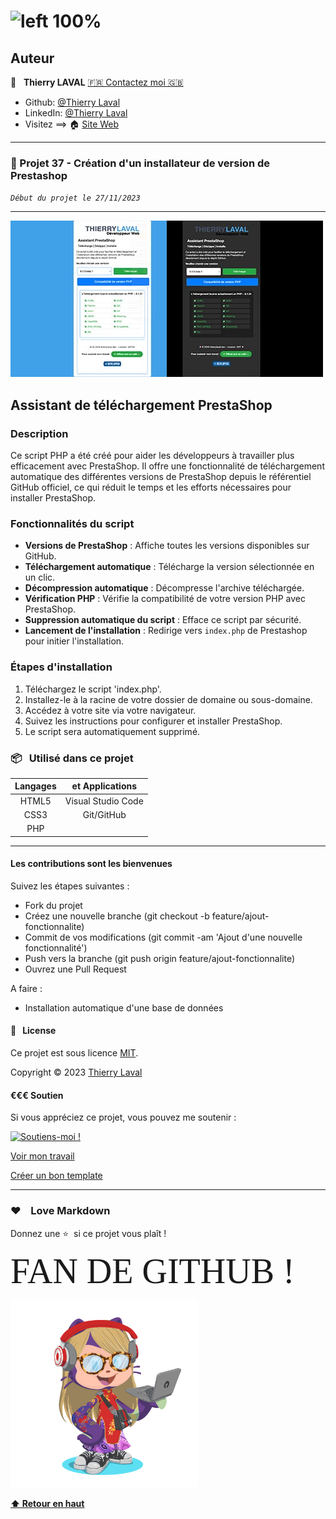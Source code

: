 # ![left 100%](https://raw.githubusercontent.com/thierry-laval/archives/master/images/logo-portfolio.png "Un bien beau logo !")

## Auteur

👤 &nbsp; **Thierry LAVAL** [🇫🇷 Contactez moi 🇬🇧](<contact@thierrylaval.dev>)

* Github: [@Thierry Laval](https://github.com/thierry-laval)
* LinkedIn: [@Thierry Laval](https://www.linkedin.com/in/thierry-laval)
* Visitez ==> 🏠 [Site Web](https://thierrylaval.dev)

***

### 📎 Projet 37 - Création d'un installateur de version de Prestashop

_`Début du projet le 27/11/2023`_

***

![Assistant de téléchargement PrestaShop](img/generateur-prestashop-thierrylaval.dev.jpg)

## Assistant de téléchargement PrestaShop

### Description

Ce script PHP a été créé pour aider les développeurs à travailler plus efficacement avec PrestaShop. Il offre une fonctionnalité de téléchargement automatique des différentes versions de PrestaShop depuis le référentiel GitHub officiel, ce qui réduit le temps et les efforts nécessaires pour installer PrestaShop.

### Fonctionnalités du script

* **Versions de PrestaShop** : Affiche toutes les versions disponibles sur GitHub.
* **Téléchargement automatique** : Télécharge la version sélectionnée en un clic.
* **Décompression automatique** : Décompresse l'archive téléchargée.
* **Vérification PHP** : Vérifie la compatibilité de votre version PHP avec PrestaShop.
* **Suppression automatique du script** : Efface ce script par sécurité.
* **Lancement de l'installation** : Redirige vers `index.php` de Prestashop pour initier l'installation.

### Étapes d'installation

1. Téléchargez le script 'index.php'.
2. Installez-le à la racine de votre dossier de domaine ou sous-domaine.
3. Accédez à votre site via votre navigateur.
4. Suivez les instructions pour configurer et installer PrestaShop.
5. Le script sera automatiquement supprimé.

### 📦 &nbsp; Utilisé dans ce projet

|  Langages  |  et Applications   |
|:----------:|:------------------:|
|   HTML5    | Visual Studio Code |
|    CSS3    |     Git/GitHub     |
|     PHP    |                    |

***

#### Les contributions sont les bienvenues

Suivez les étapes suivantes :

* Fork du projet
* Créez une nouvelle branche (git checkout -b feature/ajout-fonctionnalite)
* Commit de vos modifications (git commit -am 'Ajout d'une nouvelle fonctionnalité')
* Push vers la branche (git push origin feature/ajout-fonctionnalite)
* Ouvrez une Pull Request

A faire :

* Installation automatique d'une base de données

#### 📝 &nbsp; License

Ce projet est sous licence [MIT](LICENCE).

Copyright © 2023 [Thierry Laval](https://thierrylaval.dev)

#### €€€ Soutien

Si vous appréciez ce projet, vous pouvez me soutenir :

<a href="https://paypal.me/thierrylaval01?country.x=FR&locale.x=fr_FR" target="_blank"><img src="https://www.paypalobjects.com/digitalassets/c/website/logo/full-text/pp_fc_hl.svg" alt="Soutiens-moi !" height="35" width="150"></a>

[Voir mon travail](https://github.com/thierry-laval)

[Créer un bon template](https://github.com/thierry-laval/P22-template-pour-un-readme)

***

### &hearts;&nbsp;&nbsp;&nbsp;&nbsp;Love Markdown

Donnez une ⭐️ &nbsp;si ce projet vous plaît !

<span style="font-family:Papyrus; font-size:4em;">FAN DE GITHUB !</span>

<!-- [This is an image](https://myoctocat.com/assets/images/base-octocat.svg) -->

<a href="url"><img src="https://github.com/thierry-laval/P00-mes-archives/blob/master/images/octocat-oley.png" height="300"></a>

**[⬆ Retour en haut](#auteur)** <br>
